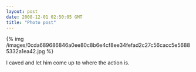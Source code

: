 ```yaml
---
layout: post
date: 2008-12-01 02:50:05 GMT
title: "Photo post"
---
```

{% img /images/0cda689686846a0ee80c8b6e4cf8ee34fefad2c27c56cacc5e56885332a1ea42.jpg %}

I caved and let him come up to where the action is.